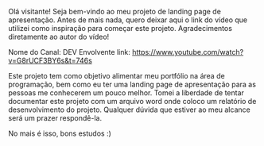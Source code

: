 Olá visitante! Seja bem-vindo ao meu projeto de landing page de apresentação. Antes de mais nada, quero deixar aqui o link do vídeo que utilizei como inspiração para começar este projeto. Agradecimentos diretamente ao autor do vídeo!

Nome do Canal: DEV Envolvente
link: https://www.youtube.com/watch?v=G8rUCF3BY6s&t=746s

Este projeto tem como objetivo alimentar meu portfólio na área de programação, bem como eu ter uma landing page de apresentação para as pessoas me conhecerem um pouco melhor. Tomei a liberdade de tentar documentar este projeto com um arquivo word onde coloco um relatório de desenvolvimento do projeto. Qualquer dúvida que estiver ao meu alcance será um prazer respondê-la.

No mais é isso, bons estudos :)